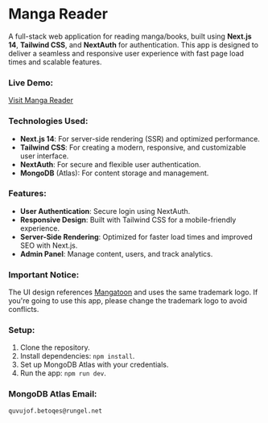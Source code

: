 # Manga Reader

A full-stack web application for reading manga/books, built using **Next.js 14**, **Tailwind CSS**, and **NextAuth** for authentication. This app is designed to deliver a seamless and responsive user experience with fast page load times and scalable features.

### Live Demo:
[Visit Manga Reader](https://manga-reader-teal.vercel.app)

### Technologies Used:
- **Next.js 14**: For server-side rendering (SSR) and optimized performance.
- **Tailwind CSS**: For creating a modern, responsive, and customizable user interface.
- **NextAuth**: For secure and flexible user authentication.
- **MongoDB** (Atlas): For content storage and management.

### Features:
- **User Authentication**: Secure login using NextAuth.
- **Responsive Design**: Built with Tailwind CSS for a mobile-friendly experience.
- **Server-Side Rendering**: Optimized for faster load times and improved SEO with Next.js.
- **Admin Panel**: Manage content, users, and track analytics.

### Important Notice:
The UI design references [Mangatoon](https://mangatoon.mobi) and uses the same trademark logo. If you're going to use this app, please change the trademark logo to avoid conflicts.

### Setup:
1. Clone the repository.
2. Install dependencies: `npm install`.
3. Set up MongoDB Atlas with your credentials.
4. Run the app: `npm run dev`.

### MongoDB Atlas Email:
`quvujof.betoqes@rungel.net`
